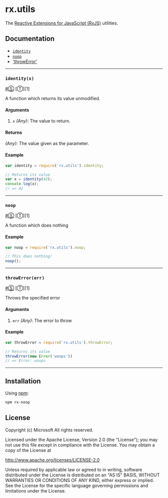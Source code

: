 rx.utils
========

The [Reactive Extensions for JavaScript (RxJS)](https://github.com/Reactive-Extensions/RxJS) utilities.

## Documentation ##

- [`identity`](#identityx)
- [`noop`](#noop)
- ['throwError'](#throwerrorerr)

* * *

### <a id="identityx"></a>`identity(x)`
<a href="#identityx">#</a>[&#x24C8;](https://github.com/Reactive-Extensions/RxJS-Modules/blob/master/modules/utils/index.js "View in source") [&#x24C9;][1]

A function which returns its value unmodified.

#### Arguments
1. `x` *(Any)*: The value to return.

#### Returns
*(Any)*: The value given as the parameter.

#### Example

```js
var identity = require('rx.utils').identity;

// Returns its value
var x = identity(42);
console.log(x);
// => 42
```
* * *

### <a id="noop"></a>`noop`
<a href="#noop">#</a>[&#x24C8;](https://github.com/Reactive-Extensions/RxJS-Modules/blob/master/modules/utils/index.js "View in source") [&#x24C9;][1]

A function which does nothing

#### Example

```js
var noop = require('rx.utils').noop;

// This does nothing!
noop();
```
* * *

### <a id="throwerrorerr"></a>`throwError(err)`
<a href="#throwerrorerr">#</a>[&#x24C8;](https://github.com/Reactive-Extensions/RxJS-Modules/blob/master/modules/utils/index.js "View in source") [&#x24C9;][1]

Throws the specified error

#### Arguments
1. `err` *(Any)*: The error to throw

#### Example

```js
var throwError = require('rx.utils').throwError;

// Returns its value
throwError(new Error('woops'))
// => Error: woops
```
* * *

## Installation ##

Using [npm](http://npmjs.org):

```bash
npm rx-noop
```

## License ##

Copyright (c) Microsoft  All rights reserved.

Licensed under the Apache License, Version 2.0 (the "License"); you
may not use this file except in compliance with the License. You may
obtain a copy of the License at

http://www.apache.org/licenses/LICENSE-2.0

Unless required by applicable law or agreed to in writing, software
distributed under the License is distributed on an "AS IS" BASIS,
WITHOUT WARRANTIES OR CONDITIONS OF ANY KIND, either express or
implied. See the License for the specific language governing permissions
and limitations under the License.
